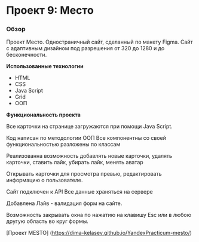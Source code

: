 # Проект 9: Место

### Обзор

Проект Место. Одностраничный сайт, сделанный по макету Figma. Сайт с 
адаптивным дизайном под разрешения от 320 до 1280 и до бесконечности.

**Использованные технологии**

* HTML
* CSS 
* Java Script 
* Grid 
* ООП

**Функциональность проекта**


Все карточки на странице загружаются при помощи Java Script.

Код написан по методологии ООП
Все компонентны со своей функциональностью разложены по классам

Реализованна возможность добавлять новые карточки, удалять карточки,
ставить лайк, убирать лайк, менять аватар

Открывать карточки для просмотра превью, редактировать информацию о пользователе.

Сайт подключен к API
Все данные храняться на сервере

Добавлена Лайв - валидация форм на сайте.

Возможность закрывать окна по нажатию на клавишу Esc или в любою другую область во
круг формы.



[Проект MESTO] (https://dima-kelasev.github.io/YandexPracticum-mesto/)

